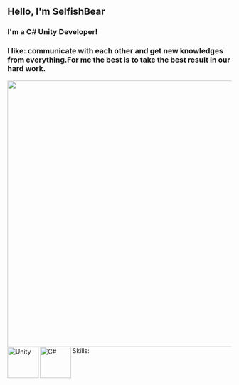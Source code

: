 ## Hello, I'm SelfishBear

### I'm a C# Unity Developer!

### I like: communicate with each other and get new knowledges from everything.For me the best is to take the best result in our hard work.

<img src="https://steamuserimages-a.akamaihd.net/ugc/2021604881332034200/499E235B61D7BC5C1A9293DB187E1892F986A710/?imw=637&imh=358&ima=fit&impolicy=Letterbox&imcolor=%23000000&letterbox=true" width="1000" height="600px">
Skills:

<img align="left" alt="Unity" width="70px" height="70px" src="https://avatars.githubusercontent.com/u/426196?s=48&v=4"/>
<img align="left" alt="C#" width="70px" height="70px"src="https://iconape.com/wp-content/png_logo_vector/c.png"/>





